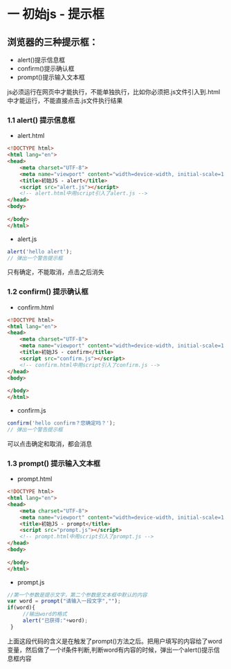# 一 初始js - 提示框

## 浏览器的三种提示框：

- alert()提示信息框
- confirm()提示确认框
- prompt()提示输入文本框

js必须运行在网页中才能执行，不能单独执行，比如你必须把.js文件引入到.html中才能运行，不能直接点击.js文件执行结果

### 1.1 alert() 提示信息框
- alert.html
```html
<!DOCTYPE html>
<html lang="en">
<head>
    <meta charset="UTF-8">
    <meta name="viewport" content="width=device-width, initial-scale=1.0">
    <title>初始JS - alert</title>
    <script src="alert.js"></script>
    <!-- alert.html中用script引入了alert.js -->
</head>
<body>
    
</body>
</html>
```
- alert.js
```javascript
alert('hello alert');
// 弹出一个警告提示框
```
只有确定，不能取消，点击之后消失

### 1.2 confirm() 提示确认框
- confirm.html
```html
<!DOCTYPE html>
<html lang="en">
<head>
    <meta charset="UTF-8">
    <meta name="viewport" content="width=device-width, initial-scale=1.0">
    <title>初始JS - confirm</title>
    <script src="confirm.js"></script>
    <!-- confirm.html中用script引入了confirm.js -->
</head>
<body>
    
</body>
</html>
```

- confirm.js
```javascript
confirm('hello confirm？您确定吗？');
// 弹出一个警告提示框
```
可以点击确定和取消，都会消息

### 1.3 prompt() 提示输入文本框
- prompt.html
```html
<!DOCTYPE html>
<html lang="en">
<head>
    <meta charset="UTF-8">
    <meta name="viewport" content="width=device-width, initial-scale=1.0">
    <title>初始JS - prompt</title>
    <script src="prompt.js"></script>
    <!-- prompt.html中用script引入了prompt.js -->
</head>
<body>
    
</body>
</html>
```

- prompt.js
```javascript
//第一个参数是提示文字，第二个参数是文本框中默认的内容
var word = prompt("请输入一段文字","");
if(word){
     //输出word的格式
     alert("已获得:"+word);
 }
```
上面这段代码的含义是在触发了prompt()方法之后。把用户填写的内容给了word变量，然后做了一个if条件判断,判断word有内容的时候，弹出一个alert()提示信息框内容